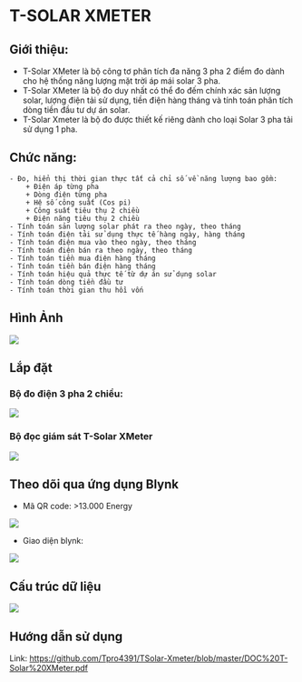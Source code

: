 # T-SOLAR XMETER
## Giới thiệu:
 * T-Solar XMeter là bộ công tơ phân tích đa năng 3 pha 2 điểm đo dành cho hệ thống năng lượng mặt trời áp mái solar 3 pha.
 * T-Solar XMeter là bộ đo duy nhất có thể đo đếm chính xác sản lượng solar, lượng điện tải sử dụng, tiền điện hàng tháng và tính toán phân tích dòng tiền đầu tư dự án solar.
 * T-Solar Xmeter là bộ đo được thiết kế riêng dành cho loại Solar 3 pha tải sử dụng 1 pha.

## Chức năng:
 	- Đo, hiển thị thời gian thực tất cả chỉ số về năng lượng bao gồm:
 		+ Điện áp từng pha
 		+ Dòng điện từng pha
 		+ Hệ số công suất (Cos pi)
 		+ Công suất tiêu thụ 2 chiều
 		+ Điện năng tiêu thụ 2 chiều
 	- Tính toán sản lượng solar phát ra theo ngày, theo tháng
 	- Tính toán điện tải sử dụng thực tế hàng ngày, hàng tháng
 	- Tính toán điện mua vào theo ngày, theo tháng
 	- Tính toán điện bán ra theo ngày, theo tháng
 	- Tính toán tiền mua điện hàng tháng
 	- Tính toán tiền bán điện hàng tháng
 	- Tính toán hiệu quả thực tế từ dự án sử dụng solar
 	- Tính toán dòng tiền đầu tư
 	- Tính toán thời gian thu hồi vốn

## Hình Ảnh

<img src="https://github.com/Tpro4391/TSolar-Xmeter/blob/master/anh/thiet-bi.png">

## Lắp đặt
### Bộ đo điện 3 pha 2 chiều:

<img src="https://github.com/Tpro4391/TSolar-Xmeter/blob/master/anh/dong-ho-3-pha.jpg">

### Bộ đọc giám sát T-Solar XMeter

<img src="https://github.com/Tpro4391/TSolar-Xmeter/blob/master/anh/ket-noi.png">

## Theo dõi qua ứng dụng Blynk
* Mã QR code: >13.000 Energy
<img src="https://github.com/Tpro4391/TSolar-Xmeter/blob/master/anh/QR-code-1.0.png">

* Giao diện blynk:
<img src="https://github.com/Tpro4391/TSolar-Xmeter/blob/master/anh/Blynk.jpg">

## Cấu trúc dữ liệu

<img src="https://github.com/Tpro4391/TSolar-Xmeter/blob/master/anh/Data-map.png">

## Hướng dẫn sử dụng
 Link: https://github.com/Tpro4391/TSolar-Xmeter/blob/master/DOC%20T-Solar%20XMeter.pdf
